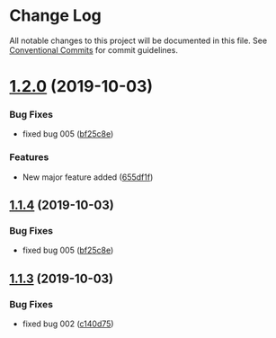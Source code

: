 # Change Log

All notable changes to this project will be documented in this file.
See [Conventional Commits](https://conventionalcommits.org) for commit guidelines.

# [1.2.0](https://github.com/mpvineesh/lerna/compare/pcs-ui-snippets@1.1.3...pcs-ui-snippets@1.2.0) (2019-10-03)


### Bug Fixes

* fixed bug 005 ([bf25c8e](https://github.com/mpvineesh/lerna/commit/bf25c8e))


### Features

* New major feature added ([655df1f](https://github.com/mpvineesh/lerna/commit/655df1f))





## [1.1.4](https://github.com/mpvineesh/lerna/compare/pcs-ui-snippets@1.1.3...pcs-ui-snippets@1.1.4) (2019-10-03)


### Bug Fixes

* fixed bug 005 ([bf25c8e](https://github.com/mpvineesh/lerna/commit/bf25c8e))





## [1.1.3](https://github.com/mpvineesh/lerna/compare/pcs-ui-snippets@1.1.2...pcs-ui-snippets@1.1.3) (2019-10-03)


### Bug Fixes

* fixed bug 002 ([c140d75](https://github.com/mpvineesh/lerna/commit/c140d75))
